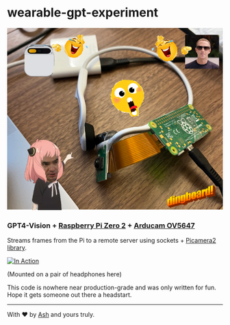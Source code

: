 # wearable-gpt-experiment

![Wearable](assets/wear_ding.png)

### GPT4-Vision + [Raspberry Pi Zero 2](https://www.raspberrypi.com/products/raspberry-pi-zero-2-w/) + [Arducam OV5647](https://www.arducam.com/product/5mp-fisheye-camera-m8-mount-lens-raspberry-pi/)

Streams frames from the Pi to a remote server using sockets + [Picamera2 library](https://datasheets.raspberrypi.com/camera/picamera2-manual.pdf).

[![In Action](https://img.youtube.com/vi/LBLcYCiD6mQ/0.jpg)](https://youtu.be/LBLcYCiD6mQ)

(Mounted on a pair of headphones here)

This code is nowhere near production-grade and was only written for fun. Hope it gets someone out there a headstart.

-----

With ❤️ by [Ash](https://github.com/ashwinlokkur) and yours truly.